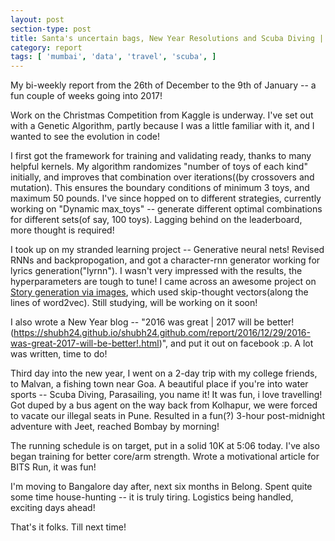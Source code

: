 ```yaml
---
layout: post
section-type: post
title: Santa's uncertain bags, New Year Resolutions and Scuba Diving | Weekly Report 21,22
category: report
tags: [ 'mumbai', 'data', 'travel', 'scuba', ]
---
```


My bi-weekly report from the 26th of December to the 9th of January -- a fun couple of weeks going into 2017!

Work on the Christmas Competition from Kaggle is underway. I've set out with a Genetic Algorithm, partly because I was a little familiar with it, and I wanted to see the evolution in code! 

I first got the framework for training and validating ready, thanks to many helpful kernels. My algorithm randomizes "number of toys of each kind" initially, and improves that combination over iterations((by crossovers and mutation). This ensures the boundary conditions of minimum 3 toys, and maximum 50 pounds. I've since hopped on to different strategies, currently working on "Dynamic max_toys" -- generate different optimal combinations for different sets(of say, 100 toys). Lagging behind on the leaderboard, more thought is required!

I took up on my stranded learning project -- Generative neural nets! Revised RNNs and backpropogation, and got a character-rnn generator working for lyrics generation("lyrnn"). I wasn't very impressed with the results, the hyperparameters are tough to tune! I came across an awesome project on [Story generation via images](https://medium.com/@samim/generating-stories-about-images-d163ba41e4ed#.64vhtakpy), which used skip-thought vectors(along the lines of word2vec). Still studying, will be working on it soon!

I also wrote a New Year blog -- "2016 was great | 2017 will be better!(https://shubh24.github.io/shubh24.github.com/report/2016/12/29/2016-was-great-2017-will-be-better!.html)", and put it out on facebook :p. A lot was written, time to do!

Third day into the new year, I went on a 2-day trip with my college friends, to Malvan, a fishing town near Goa. A beautiful place if you're into water sports -- Scuba Diving, Parasailing, you name it! It was fun, i love travelling! Got duped by a bus agent on the way back from Kolhapur, we were forced to vacate our illegal seats in Pune. Resulted in a fun(?) 3-hour post-midnight adventure with Jeet, reached Bombay by morning!

The running schedule is on target, put in a solid 10K at 5:06 today. I've also began training for better core/arm strength. Wrote a motivational article for BITS Run, it was fun! 

I'm moving to Bangalore day after, next six months in Belong. Spent quite some time house-hunting -- it is truly tiring. Logistics being handled, exciting days ahead!

That's it folks. Till next time!
